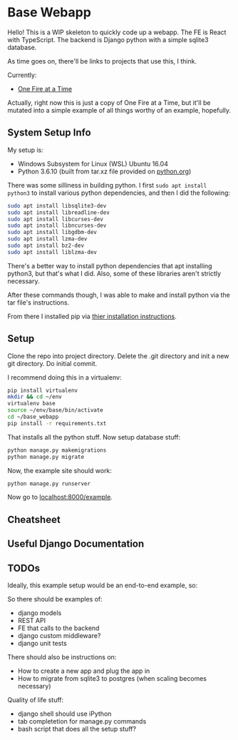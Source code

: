 # Base Webapp

Hello! This is a WIP skeleton to quickly code up a webapp. The FE is React with TypeScript. The backend is Django python with a simple sqlite3 database.

As time goes on, there'll be links to projects that use this, I think.

Currently:
* [One Fire at a Time](https://github.com/ksiondag/one_fire_at_a_time)

Actually, right now this is just a copy of One Fire at a Time, but it'll be mutated into a simple example of all things worthy of an example, hopefully.

## System Setup Info

My setup is:

* Windows Subsystem for Linux (WSL) Ubuntu 16.04
* Python 3.6.10 (built from tar.xz file provided on [python.org](https://www.python.org/downloads/release/python-3610/))

There was some silliness in building python. I first `sudo apt install python3` to install various python dependencies, and then I did the following:

```bash
sudo apt install libsqlite3-dev
sudo apt install libreadline-dev
sudo apt install libcurses-dev
sudo apt install libncurses-dev
sudo apt install libgdbm-dev
sudo apt install lzma-dev
sudo apt install bz2-dev
sudo apt install liblzma-dev
```

There's a better way to install python dependencies that apt installing python3, but that's what I did. Also, some of these libraries aren't strictly necessary.

After these commands though, I was able to make and install python via the tar file's instructions.

From there I installed pip via [thier installation instructions](https://pip.pypa.io/en/stable/installing/).

## Setup

Clone the repo into project directory. Delete the .git directory and init a new git directory. Do initial commit.

I recommend doing this in a virtualenv:

```bash
pip install virtualenv
mkdir && cd ~/env
virtualenv base
source ~/env/base/bin/activate
cd ~/base_webapp
pip install -r requirements.txt
```

That installs all the python stuff. Now setup database stuff:

```bash
python manage.py makemigrations
python manage.py migrate
```

Now, the example site should work:

```bash
python manage.py runserver
```

Now go to [localhost:8000/example](http://localhost:8000/example/).

## Cheatsheet

## Useful Django Documentation

## TODOs

Ideally, this example setup would be an end-to-end example, so:

So there should be examples of:

* django models
* REST API
* FE that calls to the backend
* django custom middleware?
* django unit tests

There should also be instructions on:
* How to create a new app and plug the app in
* How to migrate from sqlite3 to postgres (when scaling becomes necessary)

Quality of life stuff:
* django shell should use iPython
* tab completetion for manage.py commands
* bash script that does all the setup stuff?